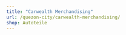 ```yaml
---
title: "Carwealth Merchandising"
url: /quezon-city/carwealth-merchandising/
shop: Autoteile
---
```


